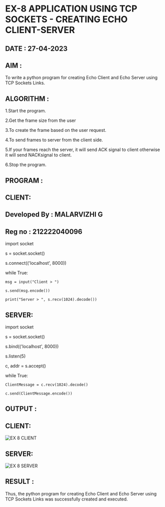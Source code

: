 # EX-8 APPLICATION USING TCP SOCKETS - CREATING ECHO CLIENT-SERVER

## DATE : 27-04-2023

## AIM :
To write a python program for creating Echo Client and Echo Server using TCP Sockets Links.

## ALGORITHM :
1.Start the program.

2.Get the frame size from the user

3.To create the frame based on the user request.

4.To send frames to server from the client side.

5.If your frames reach the server, it will send ACK signal to client otherwise it will send NACKsignal to client.

6.Stop the program.

## PROGRAM :
## CLIENT:
## Developed By : MALARVIZHI G
## Reg no : 212222040096

import socket

s = socket.socket()

s.connect(('localhost', 8000))

while True:

    msg = input("Client > ")
    
    s.send(msg.encode())
    
    print("Server > ", s.recv(1024).decode())
## SERVER:
import socket

s = socket.socket()

s.bind(('localhost', 8000))

s.listen(5)

c, addr = s.accept()

while True:

    ClientMessage = c.recv(1024).decode()
    
    c.send(ClientMessage.encode())

    


## OUTPUT :
## CLIENT:
![EX 8 CLIENT](https://github.com/22008650/EX-8/assets/122548204/28cb314f-5893-4979-b4e1-d680d827b4de)
## SERVER:
![EX 8 SERVER](https://github.com/22008650/EX-8/assets/122548204/a60cf2e0-e4ff-44b6-b351-54a57d00ee96)


## RESULT :
Thus, the python program for creating Echo Client and Echo Server using TCP Sockets Links was successfully created and executed.
